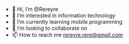 - 👋 Hi, I’m @Rereyre
- 👀 I’m interested in information technology
- 🌱 I’m currently learning mobile programming
- 💞️ I’m looking to collaborate on
- 📫 How to reach me rereyre.rere@gmail.com

<!---
Rereyre/Rereyre is a ✨ special ✨ repository because its `README.md` (this file) appears on your GitHub profile.
You can click the Preview link to take a look at your changes.
--->

